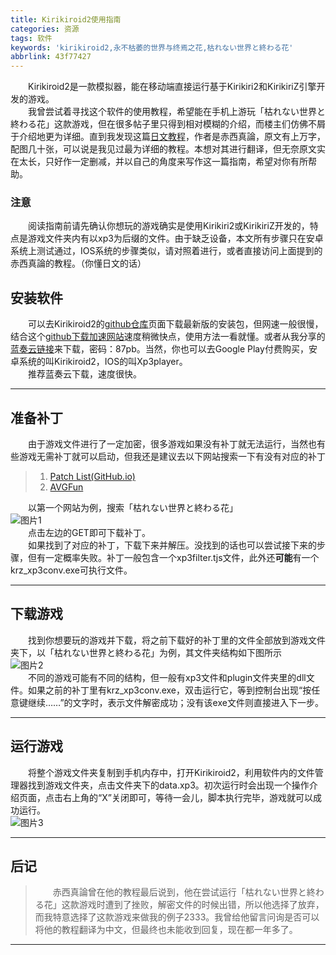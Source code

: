 ```yaml
---
title: Kirikiroid2使用指南
categories: 资源
tags: 软件
keywords: 'kirikiroid2,永不枯萎的世界与终焉之花,枯れない世界と終わる花'
abbrlink: 43f77427
---
```


&emsp;&emsp;Kirikiroid2是一款模拟器，能在移动端直接运行基于Kirikiri2和KirikiriZ引擎开发的游戏。  
&emsp;&emsp;我曾尝试着寻找这个软件的使用教程，希望能在手机上游玩「枯れない世界と終わる花」这款游戏，但在很多帖子里只得到相对模糊的介绍，而楼主们仿佛不屑于介绍地更为详细。直到我发现这篇[日文教程][1]，作者是赤西真論，原文有上万字，配图几十张，可以说是我见过最为详细的教程。本想对其进行翻译，但无奈原文实在太长，只好作一定删减，并以自己的角度来写作这一篇指南，希望对你有所帮助。  
### **注意**
&emsp;&emsp;阅读指南前请先确认你想玩的游戏确实是使用Kirikiri2或KirikiriZ开发的，特点是游戏文件夹内有以xp3为后缀的文件。由于缺乏设备，本文所有步骤只在安卓系统上测试通过，IOS系统的步骤类似，请对照着进行，或者直接访问上面提到的赤西真論的教程。（你懂日文的话）  

<!-- more -->

## 安装软件

&emsp;&emsp;可以去Kirikiroid2的[github仓库][2]页面下载最新版的安装包，但网速一般很慢，结合这个[github下载加速网站][3]速度稍微快点，使用方法一看就懂。或者从我分享的[蓝奏云链接][4]来下载，密码：87pb。当然，你也可以去Google Play付费购买，安卓系统的叫Kirikiroid2，IOS的叫Xp3player。   
&emsp;&emsp;推荐蓝奏云下载，速度很快。

---

## 准备补丁

&emsp;&emsp;由于游戏文件进行了一定加密，很多游戏如果没有补丁就无法运行，当然也有些游戏无需补丁就可以启动，但我还是建议去以下网站搜索一下有没有对应的补丁  
 
> 1. [Patch List(GitHub.io)][5]  
> 2. [AVGFun][6]  

&emsp;&emsp;以第一个网站为例，搜索「枯れない世界と終わる花」  
![图片1][7]  
&emsp;&emsp;点击左边的GET即可下载补丁。  
&emsp;&emsp;如果找到了对应的补丁，下载下来并解压。没找到的话也可以尝试接下来的步骤，但有一定概率失败。补丁一般包含一个xp3filter.tjs文件，此外还**可能**有一个krz_xp3conv.exe可执行文件。

---

## 下载游戏

&emsp;&emsp;找到你想要玩的游戏并下载，将之前下载好的补丁里的文件全部放到游戏文件夹下，以「枯れない世界と終わる花」为例，其文件夹结构如下图所示  
![图片2][8]  
&emsp;&emsp;不同的游戏可能有不同的结构，但一般有xp3文件和plugin文件夹里的dll文件。如果之前的补丁里有krz_xp3conv.exe，双击运行它，等到控制台出现“按任意键继续……”的文字时，表示文件解密成功；没有该exe文件则直接进入下一步。  

---

## 运行游戏

&emsp;&emsp;将整个游戏文件夹复制到手机内存中，打开Kirikiroid2，利用软件内的文件管理器找到游戏文件夹，点击文件夹下的data.xp3。初次运行时会出现一个操作介绍页面，点击右上角的“X”关闭即可，等待一会儿，脚本执行完毕，游戏就可以成功运行。  
![图片3][9]  

---

## 后记

> &emsp;&emsp;赤西真論曾在他的教程最后说到，他在尝试运行「枯れない世界と終わる花」这款游戏时遭到了挫败，解密文件的时候出错，所以他选择了放弃，而我特意选择了这款游戏来做我的例子2333。我曾给他留言问询是否可以将他的教程翻译为中文，但最终也未能收到回复，现在都一年多了。

---

[1]: https://www.marron.work/2017/03/95/ "(完全版？)Kirikiroid2とXP3Playerの使い方"
[2]: https://github.com/zeas2/Kirikiroid2/releases "下载"
[3]: https://shrill-pond-3e81.hunsh.workers.dev/ "文件下载加速"
[4]: https://wws.lanzous.com/b01hgaaaf "密码：87pb"
[5]: https://zeas2.github.io/Kirikiroid2_patch/patch/ "Kirikiroid2项目作者个人博客"
[6]: http://avgfun.net/viewforum.php?f=4&sid=c0406ca29618c05c53c262823d3a115e "未验证"
[7]: https://cdn.jsdelivr.net/gh/zhizunjiege/cdn/img/post/kirikiroid2/1.png
[8]: https://cdn.jsdelivr.net/gh/zhizunjiege/cdn/img/post/kirikiroid2/2.png
[9]: https://cdn.jsdelivr.net/gh/zhizunjiege/cdn/img/post/kirikiroid2/3.png